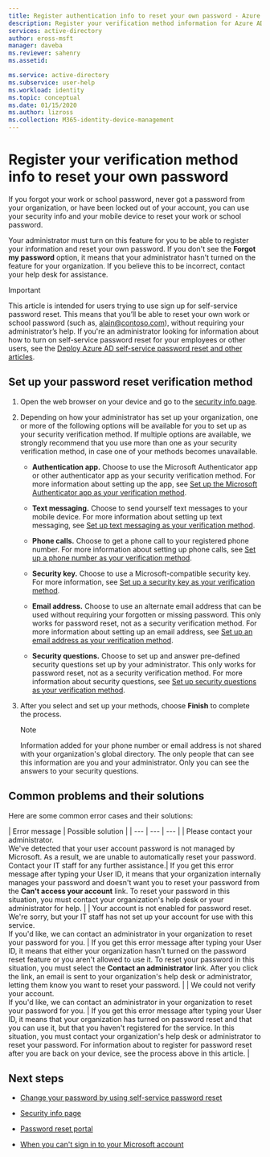 ```yaml
---
title: Register authentication info to reset your own password - Azure AD
description: Register your verification method information for Azure AD self-service password reset, so you can reset your own password without administrator help.
services: active-directory
author: eross-msft
manager: daveba
ms.reviewer: sahenry
ms.assetid:

ms.service: active-directory
ms.subservice: user-help
ms.workload: identity
ms.topic: conceptual
ms.date: 01/15/2020
ms.author: lizross
ms.collection: M365-identity-device-management
---
```


# Register your verification method info to reset your own password

If you forgot your work or school password, never got a password from your organization, or have been locked out of your account, you can use your security info and your mobile device to reset your work or school password.

Your administrator must turn on this feature for you to be able to register your information and reset your own password. If you don't see the **Forgot my password** option, it means that your administrator hasn't turned on the feature for your organization. If you believe this to be incorrect, contact your help desk for assistance.

>[!Important]
>This article is intended for users trying to use sign up for self-service password reset. This means that you’ll be able to reset your own work or school password (such as, alain@contoso.com), without requiring your administrator’s help. If you're an administrator looking for information about how to turn on self-service password reset for your employees or other users, see the [Deploy Azure AD self-service password reset and other articles](https://docs.microsoft.com/azure/active-directory/authentication/howto-sspr-deployment).

## Set up your password reset verification method

1. Open the web browser on your device and go to the [security info page](https://account.activedirectory.windowsazure.com/PasswordReset/Register.aspx?regref=ssprsetup).

2. Depending on how your administrator has set up your organization, one or more of the following options will be available for you to set up as your security verification method. If multiple options are available, we strongly recommend that you use more than one as your security verification method, in case one of your methods becomes unavailable.

    - **Authentication app.** Choose to use the Microsoft Authenticator app or other authenticator app as your security verification method. For more information about setting up the app, see [Set up the Microsoft Authenticator app as your verification method](security-info-setup-auth-app.md).

    - **Text messaging.** Choose to send yourself text messages to your mobile device. For more information about setting up text messaging, see [Set up text messaging as your verification method](security-info-setup-text-msg.md).

    - **Phone calls.** Choose to get a phone call to your registered phone number. For more information about setting up phone calls, see [Set up a phone number as your verification method](security-info-setup-phone-number.md).

    - **Security key.** Choose to use a Microsoft-compatible security key. For more information, see [Set up a security key as your verification method](security-info-setup-security-key.md).

    - **Email address.** Choose to use an alternate email address that can be used without requiring your forgotten or missing password. This only works for password reset, not as a security verification method. For more information about setting up an email address, see [Set up an email address as your verification method](security-info-setup-email.md).

    - **Security questions.** Choose to set up and answer pre-defined security questions set up by your administrator. This only works for password reset,  not as a security verification method. For more information about security questions, see [Set up security questions as your verification method](security-info-setup-questions.md).

3. After you select and set up your methods, choose **Finish** to complete the process.

    > [!Note]
    > Information added for your phone number or email address is not shared with your organization's global directory. The only people that can see this information are you and your administrator. Only you can see the answers to your security questions.

## Common problems and their solutions

 Here are some common error cases and their solutions:

| Error message |  Possible solution |
| --- | --- | --- |
| Please contact your administrator.<br>We've detected that your user account password is not managed by Microsoft. As a result, we are unable to automatically reset your password.<br>Contact your IT staff for any further assistance.| If you get this error message after typing your User ID, it means that your organization internally manages your password and doesn't want you to reset your password from the **Can't access your account** link. To reset your password in this situation, you must contact your organization's help desk or your administrator for help. |
| Your account is not enabled for password reset.<br>We're sorry, but your IT staff has not set up your account for use with this service.<br>If you'd like, we can contact an administrator in your organization to reset your password for you. | If you get this error message after typing your User ID, it means that either your organization hasn't turned on the password reset feature or you aren't allowed to use it. To reset your password in this situation, you must select the **Contact an administrator** link. After you click the link, an email is sent to your organization's help desk or administrator, letting them know you want to reset your password. |
| We could not verify your account.<br>If you'd like, we can contact an administrator in your organization to reset your password for you. | If you get this error message after typing your User ID, it means that your organization has turned on password reset and that you can use it, but that you haven't registered for the service. In this situation, you must contact your organization's help desk or administrator to reset your password. For information about to register for password reset after you are back on your device, see the process above in this article. |

## Next steps

- [Change your password by using self-service password reset](active-directory-passwords-update-your-own-password.md)

- [Security info page](https://mysignins.microsoft.com/security-info)

- [Password reset portal](https://passwordreset.microsoftonline.com/)

- [When you can't sign in to your Microsoft account](https://support.microsoft.com/help/12429/microsoft-account-sign-in-cant)